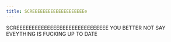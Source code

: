 ```yaml
---
title: SCREEEEEEEEEEEEEEEEEEEEe
---
```


SCREEEEEEEEEEEEEEEEEEEEEEEEEEEEEE
YOU BETTER NOT SAY EVEYTHING IS FUCKING UP TO DATE